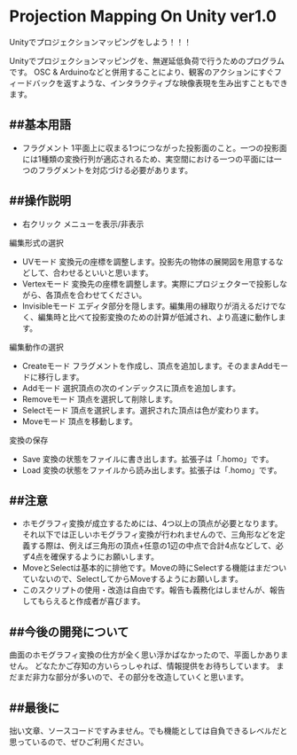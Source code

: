 # Projection Mapping On Unity ver1.0

Unityでプロジェクションマッピングをしよう！！！

Unityでプロジェクションマッピングを、無遅延低負荷で行うためのプログラムです。
OSC & Arduinoなどと併用することにより、観客のアクションにすぐフィードバックを返すような、インタラクティブな映像表現を生み出すこともできます。

##基本用語
--------

* フラグメント
1平面上に収まる1つにつながった投影面のこと。一つの投影面には1種類の変換行列が適応されるため、実空間における一つの平面には一つのフラグメントを対応づける必要があります。

##操作説明
--------

* 右クリック     メニューを表示/非表示  

編集形式の選択
* UVモード         変換元の座標を調整します。投影先の物体の展開図を用意するなどして、合わせるといいと思います。
* Vertexモード     変換先の座標を調整します。実際にプロジェクターで投影しながら、各頂点を合わせてください。
* Invisibleモード  エディタ部分を隠します。編集用の縁取りが消えるだけでなく、編集時と比べて投影変換のための計算が低減され、より高速に動作します。

編集動作の選択
* Createモード     フラグメントを作成し、頂点を追加します。そのままAddモードに移行します。
* Addモード        選択頂点の次のインデックスに頂点を追加します。
* Removeモード     頂点を選択して削除します。
* Selectモード     頂点を選択します。選択された頂点は色が変わります。
* Moveモード       頂点を移動します。

変換の保存
* Save            変換の状態をファイルに書き出します。拡張子は「.homo」です。
* Load            変換の状態をファイルから読み出します。拡張子は「.homo」です。

##注意
--------

* ホモグラフィ変換が成立するためには、4つ以上の頂点が必要となります。それ以下では正しいホモグラフィ変換が行われませんので、三角形などを定義する際は、例えば三角形の頂点+任意の1辺の中点で合計4点などして、必ず4点を確保するようにお願いします。
* MoveとSelectは基本的に排他です。Moveの時にSelectする機能はまだついていないので、SelectしてからMoveするようにお願いします。
* このスクリプトの使用・改造は自由です。報告も義務化はしませんが、報告してもらえると作成者が喜びます。

##今後の開発について
--------

曲面のホモグラフィ変換の仕方が全く思い浮かばなかったので、平面しかありません。
どなたかご存知の方いらっしゃれば、情報提供をお待ちしています。
まだまだ非力な部分が多いので、その部分を改造していくと思います。

##最後に
--------

拙い文章、ソースコードですみません。でも機能としては自負できるレベルだと思っているので、ぜひご利用ください。
